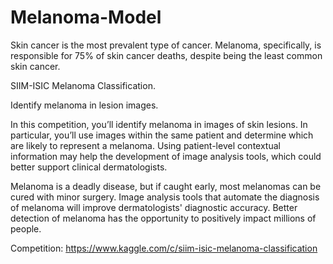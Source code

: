 # Melanoma-Model
Skin cancer is the most prevalent type of cancer. Melanoma, specifically, is responsible for 75% of skin cancer deaths, despite being the least common skin cancer.

SIIM-ISIC Melanoma Classification.

Identify melanoma in lesion images.

In this competition, you’ll identify melanoma in images of skin lesions. In particular, you’ll use images within the same patient and determine which are likely to represent a melanoma. Using patient-level contextual information may help the development of image analysis tools, which could better support clinical dermatologists.

Melanoma is a deadly disease, but if caught early, most melanomas can be cured with minor surgery. Image analysis tools that automate the diagnosis of melanoma will improve dermatologists' diagnostic accuracy. Better detection of melanoma has the opportunity to positively impact millions of people.

Competition: https://www.kaggle.com/c/siim-isic-melanoma-classification
